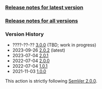 ### [Release notes for latest version](latest.md)

### [Release notes for all versions](full.md)

### Version History

* ????-??-?? [3.0.0](3.0.0.md) (TBD; work in progress)
* 2023-09-26 [2.0.2](2.0.2.md) (latest)
* 2023-07-04 [2.0.1](2.0.1.md)
* 2022-07-04 [2.0.0](2.0.0.md)
* 2022-07-04 [1.0.1](1.0.1.md)
* 2021-11-03 [1.0.0](1.0.0.md)


This action is strictly following [SemVer 2.0.0](https://semver.org/spec/v2.0.0.html).